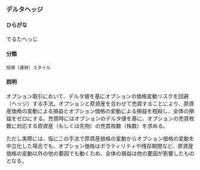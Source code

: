 <div style="display:none;">

## [あ行](securities-terms?id=あ行)
## [か行](securities-terms?id=か行)
## [さ行](securities-terms?id=さ行)
## [た行](securities-terms?id=た行)

</div>

### デルタヘッジ

#### ひらがな

でるたへっじ

#### 分類

`投資（運用）スタイル`

#### 説明

オプション取引において、デルタ値を基にオプションの価格変動リスクを回避（ヘッジ）する手法。オプションと原資産を合わせて売買することにより、原資産価格の変動による損益とオプション価格の変動による損益を相殺し、全体の損益をゼロにする。売買時にはオプションのデルタ値を基に、オプションの売買枚数に対応する原資産（もしくは先物）の売買枚数（株数）を求める。
 
ただし実際には、仮にこの手法で原資産価格の変動からオプション価格の変動を中立化した場合でも、オプション価格はボラティリティや残存期間など、原資産価格の変動以外の他の要因でも動くため、全体の損益は他の要因が影響したものとなる。

<div style="display:none;">

## [な行](securities-terms?id=な行)
## [は行](securities-terms?id=は行)
## [ま行](securities-terms?id=ま行)
## [や行](securities-terms?id=や行)
## [ら行](securities-terms?id=ら行)
## [わ行](securities-terms?id=わ行)
## [英数字・記号](securities-terms?id=英数字・記号)

</div>

